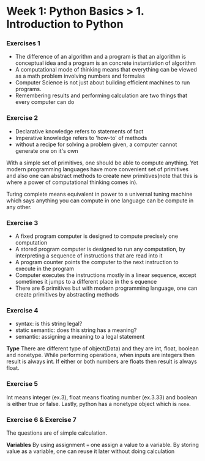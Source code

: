# Week 1: Python Basics > 1. Introduction to Python

### Exercises 1
+ The difference of an algorithm and a program is that an algorithm is conceptual idea and a program is an concrete instantiation of algorithm
+ A computational mode of thinking means that everything can be viewed as a math problem involving numbers and formulas
+ Computer Science is not just about building efficient machines to run programs.
+ Remembering results and performing calculation are two things that every computer can do   

### Exercise 2
+ Declarative knowledge refers to statements of fact
+ Imperative knowledge refers to 'how-to' of methods
+ without a recipe for solving a problem given, a computer cannot generate one on it's own

With a simple set of primitives, one should be able to compute anything. Yet modern programming languages have more convenient set of primitives and also one can abstract methods to create new primitives(note that this is where a power of computational thinking comes in).

Turing complete means equivalent in power to a universal tuning machine which says anything you can compute in one language can be compute in any other.

### Exercise 3
+ A fixed program computer is designed to compute precisely one computation
+ A stored program computer is designed to run any computation, by interpreting a sequence of instructions that are read into it
+ A program counter points the computer to the next instruction to execute in the program
+ Computer executes the instructions mostly in a linear sequence, except sometimes it jumps to a different place in the s equence
+ There are 6 primitives but with modern programming language, one can create primitives by abstracting methods

### Exercise 4
+ syntax: is this string legal?
+ static semantic: does this string has a meaning?
+ semantic: assigning a meaning to a legal statement

**Type**
There are different type of object(Data) and they are int, float, boolean and nonetype. While performing operations, when inputs are integers then result is always int. If either or both numbers are floats then result is always float.

### Exercise 5
Int means integer (ex.3), float means floating number (ex.3.33) and boolean is either true or false. Lastly, python has a nonetype object which is ```none```.
### Exercise 6 & Exercise 7
The questions are of simple calculation.

**Variables**
By using assignment ```=``` one assign a value to a variable.
By storing value as a variable, one can reuse it later without doing calculation
